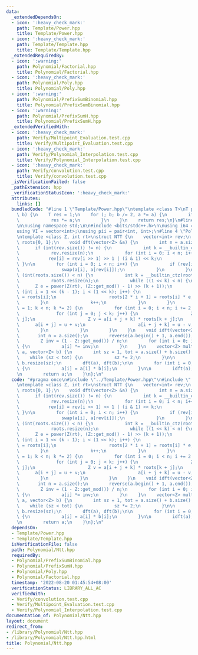 ```yaml
---
data:
  _extendedDependsOn:
  - icon: ':heavy_check_mark:'
    path: Template/Power.hpp
    title: Template/Power.hpp
  - icon: ':heavy_check_mark:'
    path: Template/Template.hpp
    title: Template/Template.hpp
  _extendedRequiredBy:
  - icon: ':warning:'
    path: Polynomial/Factorial.hpp
    title: Polynomial/Factorial.hpp
  - icon: ':heavy_check_mark:'
    path: Polynomial/Poly.hpp
    title: Polynomial/Poly.hpp
  - icon: ':warning:'
    path: Polynomial/PrefixSumBinomial.hpp
    title: Polynomial/PrefixSumBinomial.hpp
  - icon: ':warning:'
    path: Polynomial/PrefixSumH.hpp
    title: Polynomial/PrefixSumH.hpp
  _extendedVerifiedWith:
  - icon: ':heavy_check_mark:'
    path: Verify/Multipoint_Evaluation.test.cpp
    title: Verify/Multipoint_Evaluation.test.cpp
  - icon: ':heavy_check_mark:'
    path: Verify/Polynomial_Interpolation.test.cpp
    title: Verify/Polynomial_Interpolation.test.cpp
  - icon: ':heavy_check_mark:'
    path: Verify/convolution.test.cpp
    title: Verify/convolution.test.cpp
  _isVerificationFailed: false
  _pathExtension: hpp
  _verificationStatusIcon: ':heavy_check_mark:'
  attributes:
    links: []
  bundledCode: "#line 1 \"Template/Power.hpp\"\ntemplate <class T>\nT power(T a, int\
    \ b) {\n    T res = 1;\n    for (; b; b /= 2, a *= a) {\n        if (b % 2) {\n\
    \            res *= a;\n        }\n    }\n    return res;\n}\n#line 2 \"Template/Template.hpp\"\
    \n\nusing namespace std;\n\n#include <bits/stdc++.h>\n\nusing i64 = long long;\n\
    using VI = vector<int>;\nusing pii = pair<int, int>;\n#line 4 \"Polynomial/Ntt.hpp\"\
    \ntemplate <class Z, int rt>\nstruct NTT {\n    vector<int> rev;\n    vector<Z>\
    \ roots{0, 1};\n    void dft(vector<Z> &a) {\n        int n = a.size();\n\n  \
    \      if (int(rev.size()) != n) {\n            int k = __builtin_ctz(n) - 1;\n\
    \            rev.resize(n);\n            for (int i = 0; i < n; i++) {\n     \
    \           rev[i] = rev[i >> 1] >> 1 | (i & 1) << k;\n            }\n       \
    \ }\n\n        for (int i = 0; i < n; i++) {\n            if (rev[i] < i) {\n\
    \                swap(a[i], a[rev[i]]);\n            }\n        }\n        if\
    \ (int(roots.size()) < n) {\n            int k = __builtin_ctz(roots.size());\n\
    \            roots.resize(n);\n            while ((1 << k) < n) {\n          \
    \      Z e = power(Z(rt), (Z::get_mod() - 1) >> (k + 1));\n                for\
    \ (int i = 1 << (k - 1); i < (1 << k); i++) {\n                    roots[2 * i]\
    \ = roots[i];\n                    roots[2 * i + 1] = roots[i] * e;\n        \
    \        }\n                k++;\n            }\n        }\n        for (int k\
    \ = 1; k < n; k *= 2) {\n            for (int i = 0; i < n; i += 2 * k) {\n  \
    \              for (int j = 0; j < k; j++) {\n                    Z u = a[i +\
    \ j];\n                    Z v = a[i + j + k] * roots[k + j];\n              \
    \      a[i + j] = u + v;\n                    a[i + j + k] = u - v;\n        \
    \        }\n            }\n        }\n    }\n    void idft(vector<Z> &a) {\n \
    \       int n = a.size();\n        reverse(a.begin() + 1, a.end());\n        dft(a);\n\
    \        Z inv = (1 - Z::get_mod()) / n;\n        for (int i = 0; i < n; i++)\
    \ {\n            a[i] *= inv;\n        }\n    }\n    vector<Z> multiply(vector<Z>\
    \ a, vector<Z> b) {\n        int sz = 1, tot = a.size() + b.size() - 1;\n    \
    \    while (sz < tot) {\n            sz *= 2;\n        }\n\n        a.resize(sz),\
    \ b.resize(sz);\n        dft(a), dft(b);\n\n        for (int i = 0; i < sz; ++i)\
    \ {\n            a[i] = a[i] * b[i];\n        }\n\n        idft(a);\n        a.resize(tot);\n\
    \n        return a;\n    }\n};\n"
  code: "#pragma once\n#include \"../Template/Power.hpp\"\n#include \"../Template/Template.hpp\"\
    \ntemplate <class Z, int rt>\nstruct NTT {\n    vector<int> rev;\n    vector<Z>\
    \ roots{0, 1};\n    void dft(vector<Z> &a) {\n        int n = a.size();\n\n  \
    \      if (int(rev.size()) != n) {\n            int k = __builtin_ctz(n) - 1;\n\
    \            rev.resize(n);\n            for (int i = 0; i < n; i++) {\n     \
    \           rev[i] = rev[i >> 1] >> 1 | (i & 1) << k;\n            }\n       \
    \ }\n\n        for (int i = 0; i < n; i++) {\n            if (rev[i] < i) {\n\
    \                swap(a[i], a[rev[i]]);\n            }\n        }\n        if\
    \ (int(roots.size()) < n) {\n            int k = __builtin_ctz(roots.size());\n\
    \            roots.resize(n);\n            while ((1 << k) < n) {\n          \
    \      Z e = power(Z(rt), (Z::get_mod() - 1) >> (k + 1));\n                for\
    \ (int i = 1 << (k - 1); i < (1 << k); i++) {\n                    roots[2 * i]\
    \ = roots[i];\n                    roots[2 * i + 1] = roots[i] * e;\n        \
    \        }\n                k++;\n            }\n        }\n        for (int k\
    \ = 1; k < n; k *= 2) {\n            for (int i = 0; i < n; i += 2 * k) {\n  \
    \              for (int j = 0; j < k; j++) {\n                    Z u = a[i +\
    \ j];\n                    Z v = a[i + j + k] * roots[k + j];\n              \
    \      a[i + j] = u + v;\n                    a[i + j + k] = u - v;\n        \
    \        }\n            }\n        }\n    }\n    void idft(vector<Z> &a) {\n \
    \       int n = a.size();\n        reverse(a.begin() + 1, a.end());\n        dft(a);\n\
    \        Z inv = (1 - Z::get_mod()) / n;\n        for (int i = 0; i < n; i++)\
    \ {\n            a[i] *= inv;\n        }\n    }\n    vector<Z> multiply(vector<Z>\
    \ a, vector<Z> b) {\n        int sz = 1, tot = a.size() + b.size() - 1;\n    \
    \    while (sz < tot) {\n            sz *= 2;\n        }\n\n        a.resize(sz),\
    \ b.resize(sz);\n        dft(a), dft(b);\n\n        for (int i = 0; i < sz; ++i)\
    \ {\n            a[i] = a[i] * b[i];\n        }\n\n        idft(a);\n        a.resize(tot);\n\
    \n        return a;\n    }\n};\n"
  dependsOn:
  - Template/Power.hpp
  - Template/Template.hpp
  isVerificationFile: false
  path: Polynomial/Ntt.hpp
  requiredBy:
  - Polynomial/PrefixSumBinomial.hpp
  - Polynomial/PrefixSumH.hpp
  - Polynomial/Poly.hpp
  - Polynomial/Factorial.hpp
  timestamp: '2022-08-20 01:45:54+08:00'
  verificationStatus: LIBRARY_ALL_AC
  verifiedWith:
  - Verify/convolution.test.cpp
  - Verify/Multipoint_Evaluation.test.cpp
  - Verify/Polynomial_Interpolation.test.cpp
documentation_of: Polynomial/Ntt.hpp
layout: document
redirect_from:
- /library/Polynomial/Ntt.hpp
- /library/Polynomial/Ntt.hpp.html
title: Polynomial/Ntt.hpp
---
```

